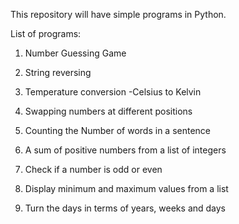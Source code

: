 This repository will have simple programs in Python.


List of programs:

1. Number Guessing Game

2. String reversing

3. Temperature conversion -Celsius to Kelvin

4. Swapping numbers at different positions

5. Counting the Number of words in a sentence

6. A sum of positive numbers from a list of integers

7. Check if a number is odd or even

8. Display minimum and maximum values from a list

9. Turn the days in terms of years, weeks and days
